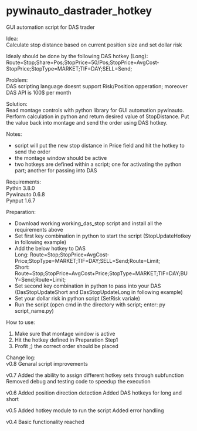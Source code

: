 # pywinauto_dastrader_hotkey
GUI automation script for DAS trader

Idea: <br>
Calculate stop distance based on current position size and set dollar risk

Idealy should be done by the following DAS hotkey (Long):<br>
Route=Stop;Share=Pos;StopPrice=50/Pos;StopPrice=AvgCost-StopPrice;StopType=MARKET;TIF=DAY;SELL=Send;

Problem:<br>
DAS scripting language doesnt support Risk/Position opperation; moreover DAS API is 100$ per month

Solution:<br>
Read montage controls with python library for GUI automation pywinauto. Perform calculation in python and return desired value of StopDistance. Put the value back into montage and send the order using DAS hotkey.

Notes:
- script will put the new stop distance in Price field and hit the hotkey to send the order
- the montage window should be active
- two hotkeys are defined within a script; one for activating the python part; another for passing into DAS

Requirements:<br>
Pythin 3.8.0<br>
Pywinauto 0.6.8<br>
Pynput 1.6.7<br>

Preparation:
- Download working working_das_stop script and install all the requirements above
- Set first key combination in python to start the script (StopUpdateHotkey in following example)
- Add the below hotkey to DAS<br>
Long: Route=Stop;StopPrice=AvgCost-Price;StopType=MARKET;TIF=DAY;SELL=Send;Route=Limit; <br>
Short: Route=Stop;StopPrice=AvgCost+Price;StopType=MARKET;TIF=DAY;BUY=Send;Route=Limit;
- Set second key combination in python to pass into your DAS (DasStopUpdateShort and DasStopUpdateLong in following example)
- Set your dollar risk in python script (SetRisk variale)
- Run the script (open cmd in the directory with script; enter: py script_name.py)

How to use:
1. Make sure that montage window is active
2. Hit the hotkey defined in Preparation Step1
3. Profit ;) the correct order should be placed


Change log:<br>
v0.8
Genaral script improvements

v0.7
Added the ability to assign different hotkey sets through subfunction
Removed debug and testing code to speedup the execution

v0.6
Added position direction detection
Added DAS hotkeys for long and short

v0.5
Added hotkey module to run the script
Added error handling

v0.4
Basic functionality reached
